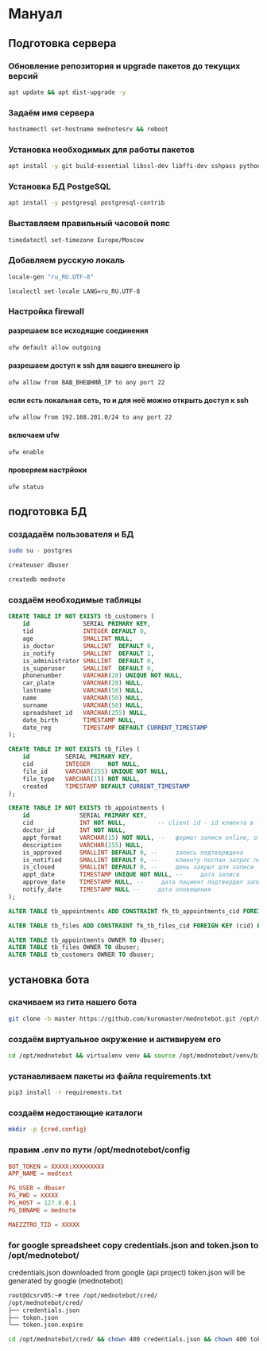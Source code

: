 # Мануал
## Подготовка сервера
### Обновление репозитория и upgrade пакетов до текущих версий
```sh
apt update && apt dist-upgrade -y
```

### Задаём имя сервера
```sh
hostnamectl set-hostname mednotesrv && reboot
```

### Установка необходимых для работы пакетов
```sh
apt install -y git build-essential libssl-dev libffi-dev sshpass python3-virtualenv python3-dev dos2unix screen libpq-dev
```

### Установка БД PostgeSQL
```sh
apt install -y postgresql postgresql-contrib
```

### Выставляем правильный часовой пояс
```sh
timedatectl set-timezone Europe/Moscow
```

### Добавляем русскую локаль
```sh
locale-gen "ru_RU.UTF-8"
```
```sh
localectl set-locale LANG=ru_RU.UTF-8
```

### Настройка firewall
#### разрешаем все исходящие соединения
```sh
ufw default allow outgoing
```
#### разрешаем доступ к ssh для вашего внешнего ip
```sh
ufw allow from ВАШ_ВНЕШНИЙ_IP to any port 22
```
#### если есть локальная сеть, то и для неё можно открыть доступ к ssh
```sh
ufw allow from 192.168.201.0/24 to any port 22
```
#### включаем ufw
```sh
ufw enable
```
#### проверяем настрйоки
```sh
ufw status
```


## подготовка БД
### создадаём пользователя и БД
```sh
sudo su - postgres
```
```sh
createuser dbuser
```
```sh
createdb mednote
```
### создаём необходимые таблицы
```sql
CREATE TABLE IF NOT EXISTS tb_customers (
    id               SERIAL PRIMARY KEY,
    tid              INTEGER DEFAULT 0,
    age              SMALLINT NULL,
    is_doctor        SMALLINT  DEFAULT 0,
    is_notify        SMALLINT  DEFAULT 1,
    is_administrator SMALLINT  DEFAULT 0,
    is_superuser     SMALLINT  DEFAULT 0,
    phonenumber      VARCHAR(20) UNIQUE NOT NULL,
    car_plate        VARCHAR(20) NULL,
    lastname         VARCHAR(50) NULL,
    name             VARCHAR(50) NULL,
    surname          VARCHAR(50) NULL,
    spreadsheet_id   VARCHAR(255) NULL,
    date_birth       TIMESTAMP NULL,
    date_reg         TIMESTAMP DEFAULT CURRENT_TIMESTAMP
);
```
```sql
CREATE TABLE IF NOT EXISTS tb_files (
    id          SERIAL PRIMARY KEY,
    cid         INTEGER     NOT NULL,
    file_id     VARCHAR(255) UNIQUE NOT NULL,
    file_type   VARCHAR(15) NOT NULL,
    created     TIMESTAMP DEFAULT CURRENT_TIMESTAMP
);
```
```sql
CREATE TABLE IF NOT EXISTS tb_appointments (
    id              SERIAL PRIMARY KEY,
    cid             INT NOT NULL,         -- client id - id клиента в таблице tb_customers
    doctor_id       INT NOT NULL,
    appt_format     VARCHAR(15) NOT NULL, --   формат записи online, offline, closed
    description     VARCHAR(255) NULL,
    is_approved     SMALLINT DEFAULT 0, --     запись подтверждена
    is_notified     SMALLINT DEFAULT 0, --     клиенту послан запрос подтверждения
    is_closed       SMALLINT DEFAULT 0, --     день закрыт для записи
    appt_date       TIMESTAMP UNIQUE NOT NULL, --     дата записи
    approve_date    TIMESTAMP NULL, --     дата пациент подтвердил запись
    notify_date     TIMESTAMP NULL --     дата оповещения
);
```
```sql
ALTER TABLE tb_appointments ADD CONSTRAINT fk_tb_appointments_cid FOREIGN KEY (cid) REFERENCES tb_customers (id) ON DELETE CASCADE ON UPDATE CASCADE;
```
```sql
ALTER TABLE tb_files ADD CONSTRAINT fk_tb_files_cid FOREIGN KEY (cid) REFERENCES tb_customers (id) ON DELETE CASCADE ON UPDATE CASCADE;
```
```sql
ALTER TABLE tb_appointments OWNER TO dbuser;
ALTER TABLE tb_files OWNER TO dbuser;
ALTER TABLE tb_customers OWNER TO dbuser;
```


## установка бота
### скачиваем из гита нашего бота
```sh
git clone -b master https://github.com/kuromaster/mednotebot.git /opt/mednotebot
```

### создаём виртуальное окружение и активируем его
```sh
cd /opt/mednotebot && virtualenv venv && source /opt/mednotebot/venv/bin/activate
```

### устанавливаем пакеты из файла requirements.txt
```sh
pip3 install -r requirements.txt
```

### создаём недостающие каталоги
```sh
mkdir -p {cred,config}
```

### правим .env по пути /opt/mednotebot/config
```conf
BOT_TOKEN = XXXXX:XXXXXXXXX
APP_NAME = medtest

PG_USER = dbuser
PG_PWD = XXXXX
PG_HOST = 127.0.0.1
PG_DBNAME = mednote

MAEZZTRO_TID = XXXXX
```

### for google spreadsheet copy credentials.json and token.json to /opt/mednotebot/
credentials.json downloaded from google (api project)
token.json will be generated by google (mednotebot)
```sh
root@dcsrv05:~# tree /opt/mednotebot/cred/
/opt/mednotebot/cred/
├── credentials.json
├── token.json
└── token.json.expire
```
```sh
cd /opt/mednotebot/cred/ && chown 400 credentials.json && chown 400 token.json
```
